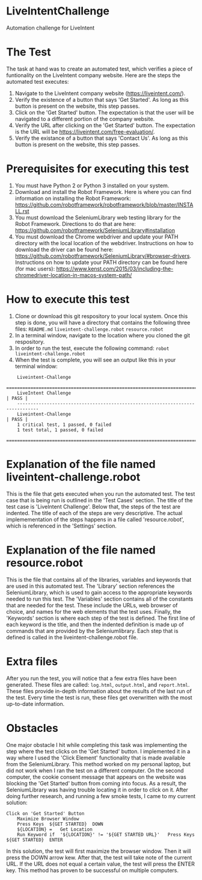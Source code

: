 # LiveIntentChallenge
Automation challenge for LiveIntent

# The Test
The task at hand was to create an automated test, which verifies a piece of funtionality on the LiveIntent company website.
Here are the steps the automated test executes:
1) Navigate to the LiveIntent company website (https://liveintent.com/).
2) Verify the existence of a button that says 'Get Started'. As long as this button is present on the website, this step      passes.
3) Click on the 'Get Started' button. The expectation is that the user will be navigated to a different portion of the company website.
4) Verify the URL after clicking on the 'Get Started' button. The expectation is the URL will be https://liveintent.com/free-evaluation/.
5) Verify the existance of a button that says 'Contact Us'. As long as this button is present on the website, this step passes.

# Prerequisites for executing this test
1) You must have Python 2 or Python 3 installed on your system.
2) Download and install the Robot Framework. Here is where you can find information on installing the Robot Framework:
  https://github.com/robotframework/robotframework/blob/master/INSTALL.rst
3) You must download the SeleniumLibrary web testing library for the Robot Framework. Directions to do that are here:
https://github.com/robotframework/SeleniumLibrary#installation
4) You must download the Chrome webdriver and update your PATH directory with the local location of the webdriver.
Instructions on how to download the driver can be found here: https://github.com/robotframework/SeleniumLibrary/#browser-drivers.
Instructions on how to update your PATH directory can be found here (for mac users): https://www.kenst.com/2015/03/including-the-chromedriver-location-in-macos-system-path/

# How to execute this test
1) Clone or download this git respository to your local system. Once this step is done, you will have a directory that    contains the following three files:
  ``` README.md ```
  ``` liveintent-challenge.robot ```
  ``` resource.robot ```
2) In a terminal window, navigate to the location where you cloned the git respository.
3) In order to run the test, execute the following command:
  ```robot liveintent-challenge.robot```
4) When the test is complete, you will see an output like this in your terminal window:
  ``` ==============================================================================
      Liveintent-Challenge                                                          
      ==============================================================================
      LiveIntent Challenge                                                  | PASS |
      ------------------------------------------------------------------------------
      Liveintent-Challenge                                                  | PASS |
      1 critical test, 1 passed, 0 failed
      1 test total, 1 passed, 0 failed
      ==============================================================================
```
# Explanation of the file named liveintent-challenge.robot
This is the file that gets executed when you run the automated test. The test case that is being run is outlined in the 'Test Cases' section. The title of the test case is 'LiveIntent Challenge'. Below that, the steps of the test are indented. The title of each of the steps are very descriptive. The actual implemementation of the steps happens in a file called 'resource.robot', which is referenced in the 'Settings' section.

# Explanation of the file named resource.robot
This is the file that contains all of the libraries, variables and keywords that are used in this automated test. The 'Library' section references the SeleniumLibrary, which is used to gain access to the appropriate keywords needed to run this test. The 'Variables' section contains all of the constants that are needed for the test. These include the URLs, web browser of choice, and names for the web elements that the test uses. Finally, the 'Keywords' section is where each step of the test is defined. The first line of each keyword is the title, and then the indented definition is made up of commands that are provided by the Seleniumlibrary. Each step that is defined is called in the liveintent-challenge.robot file.

# Extra files
After you run the test, you will notice that a few extra files have been generated. These files are called: 
``` log.html ```,
``` output.html ```, and 
``` report.html ```.
These files provide in-depth information about the results of the last run of the test. Every time the test is run, these files get overwritten with the most up-to-date information.

# Obstacles
One major obstacle I hit while completing this task was implementing the step where the test clicks on the 'Get Started' button. I implemented it in a way where I used the 'Click Element' functionality that is made available from the SeleniumLibrary. This method worked on my personal laptop, but did not work when I ran the test on a different computer. On the second computer, the cookie consent message that appears on the website was blocking the 'Get Started' button from coming into focus. As a result, the SeleniumLibrary was having trouble locating it in order to click on it. After doing further research, and running a few smoke tests, I came to my current solution:
``` 
Click on 'Get Started' Button
	Maximize Browser Window
	Press Keys 	${GET STARTED}	DOWN
	${LOCATION} = 	Get Location
	Run Keyword if	'${LOCATION}' != '${GET STARTED URL}'	Press Keys 	${GET STARTED}	ENTER
```
In this solution, the test will first maximize the browser window. Then it will press the DOWN arrow kew. After that, the test will take note of the current URL. If the URL does not equal a certain value, the test will press the ENTER key. This method has proven to be successful on multiple computers.
 
  
